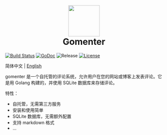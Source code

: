 <h1 align="center">
  <a href="/" alt="logo" >
  <img src="https://s1.ax1x.com/2022/12/08/zRAISS.md.png" width="100" />

  </a>
  <br>
    Gomenter
  <br>
</h1>

[![Build Status](https://travis-ci.org/aktau/gomenter.svg?branch=master)](https://travis-ci.org/aktau/gomenter)
[![GoDoc](https://godoc.org/github.com/aktau/gomenter?status.svg)](https://godoc.org/github.com/aktau/gomenter)
![Release](https://img.shields.io/github/release/aktau/gomenter.svg)
[![License](https://img.shields.io/badge/license-MIT-blue.svg)](https://raw.githubusercontent.com/aktau/gomenter/master/LICENSE)

简体中文 | [English](./doc/README.en.md)

gomenter 是一个自托管的评论系统，允许用户在您的网站或博客上发表评论。它是用 Golang 构建的，并使用 SQLite 数据库来存储评论。

特性：
- 自托管，无需第三方服务
- 安装和使用简单
- SQLite 数据库，无需额外配置
- 支持 markdown 格式
- ...

